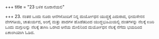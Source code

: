 +++
title = "23 ಬಳಿಕ ನೂರಾನೆಯಲಿ"

+++
23. ನಂತರ ಒಂದು ನೂರು ಆನೆಗಳೊಂದಿಗೆ ನಿನ್ನ ದುರ್ಯೋಧನ ಯುದ್ಧಕ್ಕೆ ಎದುರಾದ, ಭೀಮಸೇನನ ವೇಗಗತಿಯ, ಚಾತುರ್ಯದ, ಅಂಗೈ ಮತ್ತು ಪಾದಗಳ ಹೊಡೆತದಿಂದ ಯುದ್ಧಭೂಮಿಯಲ್ಲಿ ದಂತಗಳನ್ನು ನೆಲಕ್ಕೆ ಊರಿ ಒಂದು ಮಗ್ಗುಲನ್ನು ನೆಲಕ್ಕೆ ತಾಗಿಸಿ ಒರಗಿದ ಆನೆಯ ಮೇಲಿನಿಂದ ದುರ್ಯೋಧನ ನೆಲಕ್ಕೆ ನೆಗೆದು ಭಯದಿಂದ ಏಕಾಂಗಿಯಾಗಿ ಓಡಿದ.